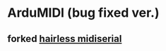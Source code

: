 ArduMIDI (bug fixed ver.)<br>
===============================
forked <a href="http://projectgus.github.io/hairless-midiserial/">hairless midiserial</a>
--------------------------------------------
